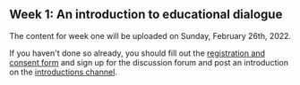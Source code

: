 ## Week 1: An introduction to educational dialogue

The content for week one will be uploaded on Sunday, February 26th, 2022.

If you haven't done so already, you should fill out the [registration and consent form](insert) and sign up for the discussion forum and post an introduction on the [introductions channel](https://www.edudialogue.org/forum/fundamentals-mooc/introductions-5/#post-322).
